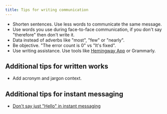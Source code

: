 ```yaml
---
title: Tips for writing communication
---
```


- Shorten sentences. Use less words to communicate the same message.
- Use words you use during face-to-face communication, if you don't say "therefore" then don't write it.
- Data instead of adverbs like "most", "few" or "nearly".
- Be objective. "The error count is 0" vs "It's fixed".
- Use writing assistance. Use tools like [Hemingway App](https://hemingwayapp.com/) or Grammarly.

## Additional tips for written works

- Add acronym and jargon context. 

## Additional tips for instant messaging

- [Don't say just "Hello" in instant messaging](https://nohello.net/)